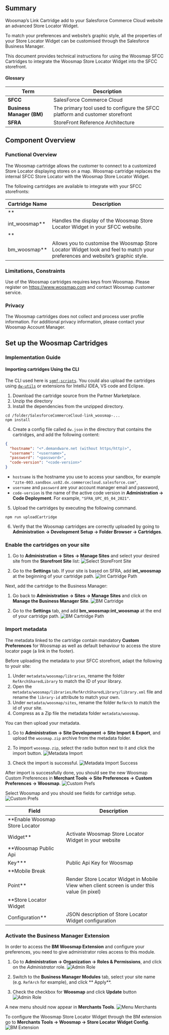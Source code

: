 ## Summary

Woosmap’s Link Cartridge add to your Salesforce Commerce Cloud website an advanced Store Locator Widget.

To match your preferences and website’s graphic style, all the properties of your Store Locator Widget can be customised
through the Salesforce Business Manager.

This document provides technical instructions for using the Woosmap SFCC Cartridges to integrate the Woosmap Store
Locator Widget into the SFCC storefront.

#### Glossary

| Term                      | Description                                                                  |
|---------------------------|------------------------------------------------------------------------------|
| **SFCC**                  | SalesForce Commerce Cloud                                                    |
| **Business Manager (BM)** | The primary tool used to configure the SFCC platform and customer storefront |
| **SFRA**                  | StoreFront Reference Architecture                                            |

## Component Overview

### Functional Overview

The Woosmap cartridge allows the customer to connect to a customized Store Locator displaying stores on a map. Woosmap
cartridge replaces the internal SFCC Store Locator with the Woosmap Store Locator Widget.

The following cartridges are available to integrate with your SFCC storefronts:

| Cartridge Name  | Description                                                                                                                   |
|-----------------|-------------------------------------------------------------------------------------------------------------------------------|
| **
int_woosmap** | Handles the display of the Woosmap Store Locator Widget in your SFCC website.                                                 |
| **
bm_woosmap**  | Allows you to customise the Woosmap Store Locator Widget look and feel to match your preferences and website’s graphic style. |

### Limitations, Constraints

Use of the Woosmap cartridges requires keys from Woosmap. Please register on <https://www.woosmap.com> and contact
Woosmap customer service.

### Privacy

The Woosmap cartridges does not collect and process user profile information. For additional privacy information, please
contact your Woosmap Account Manager.

## Set up the Woosmap Cartridges

### Implementation Guide

#### Importing cartridges Using the CLI

The CLI used here is [`sgmf-scripts`](https://github.com/SalesforceCommerceCloud/sgmf-scripts/). You could also upload
the cartridges using [`dw-utils`](https://www.npmjs.com/package/dw-utils) or extensions for IntelliJ IDEA, VS code and
Eclipse.

1. Download the cartridge source from the Partner Marketplace.
2. Unzip the directory
3. Install the dependencies from the unzipped directory.

```shell
cd /folder/SalesforceCommerceCloud-link_woosmap-...
npm install
```

4. Create a config file called `dw.json` in the directory that contains the cartridges, and add the following content:

```json
{
  "hostname": "<*.demandware.net (without https/http)>",
  "username": "<username>",
  "password": "<password>",
  "code-version": "<code-version>"
}
```

- `hostname` is the hostname you use to access your sandbox, for
  example `"zzte-003.sandbox.us02.dx.commercecloud.salesforce.com"`,
- `username` and `password` are your account manager email and password,
- `code-version` is the name of the active code version in **Administration → Code Deployment**. For
  example, `"SFRA_UPC_05_04_2021"`.

5. Upload the cartridges by executing the following command.

```shell
npm run uploadCartridge
```

6. Verify that the Woosmap cartridges are correctly uploaded by going to **Administration → Development Setup → Folder
   Browser → Cartridges**.

### Enable the cartridges on your site

1. Go to **Administration → Sites → Manage Sites** and select your desired site from the **Storefront Site** list:
   ![Select StoreFront Site](documentation/images/select-storefront-site.jpg)

2. Go to the **Settings** tab. If your site is based on SFRA, add **int_woosmap** at the beginning of your cartridge
   path.
   ![Int Cartridge Path](documentation/images/add-int-woosmap-cartridge-path.jpg)

Next, add the cartridge to the Business Manager:

1. Go back to **Administration → Sites → Manage Sites** and click on **Manage the Business Manager Site**.
   ![BM Cartridge](documentation/images/manage-buisiness-manager.jpg)

2. Go to the **Settings** tab, and add **bm_woosmap:int_woosmap** at the end of your cartridge path.
   ![BM Cartridge Path](documentation/images/manage-buisiness-manager-path.jpg)

### Import metadata

The metadata linked to the cartridge contain mandatory **Custom Preferences** for Woosmap as well as default behaviour
to access the store locator page (a link in the footer).

Before uploading the metadata to your SFCC storefront, adapt the following to youir site:

1. Under `metadata/woosmap/libraries`, rename the folder `RefArchSharedLibrary` to match the ID of your library.
2. Open the `metadata/woosmap/libraries/RefArchSharedLibrary/library.xml` file and rename the `library-id` attribute to
   match your own.
3. Under `metadata/woosmap/sites`, rename the folder `RefArch` to match the id of your site.
4. Compress as a Zip file the metadata folder `metadata/woosmap`.

You can then upload your metadata.

1. Go to **Administration → Site Development → Site Import & Export**, and upload the `woosmap.zip` archive from the
   metadata folder.

2. To import `woosmap.zip`, select the radio button next to it and click the import button.
   ![Metadata Import](documentation/images/metadata-import.jpg)

3. Check the import is successful.
   ![Metadata Import Success](documentation/images/metadata-import-success.jpg)

After import is successfully done, you should see the new Woosmap Custom Preferences in **Merchant Tools → Site
Preferences → Custom Preferences → Woosmap**.
![Custom Prefs](documentation/images/custom-pref.jpg)

Select Woosmap and you should see fields for cartridge setup.
![Custom Prefs](documentation/images/custom-pref-details.jpg)

| Field                                   | Description                                                                                  |
|-----------------------------------------|----------------------------------------------------------------------------------------------|
| **Enable Woosmap Store Locator
Widget** | Activate Woosmap Store Locator Widget in your website                                        |
| **Woosmap Public Api
Key***             | Public Api Key for Woosmap                                                                   |
| **Mobile Break
Point**                  | Render Store Locator Widget in Mobile View when client screen is under this value (in pixel) |
| **Store Locator Widget
Configuration**  | JSON description of Store Locator Widget configuration                                       |

### Activate the Business Manager Extension

In order to access the **BM Woosmap Extension** and configure your preferences, you need to give administrator roles
access to this module.

1. Go to **Administration → Organization → Roles & Permissions**, and click on the *Administrator* role.
   ![Admin Role](documentation/images/role-permission.jpg)

2. Switch to the **Business Manager Modules** tab, select your site name (e.g. `RefArch` for example), and click **
   Apply**.

3. Check the checkbox for **Woosmap** and click **Update** button
   ![Admin Role](documentation/images/role-activate-bm.jpg)

A new menu should now appear in **Merchants Tools**.
![Menu Merchants](documentation/images/merchant.jpg)

To configure the Woosmap Store Locator Widget through the BM extension go to **Merchants Tools → Woosmap → Store Locator
Widget Config**.
![BM Extension](documentation/images/bm-extension-details.jpg)








